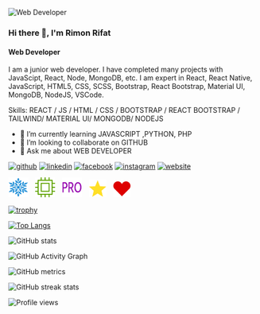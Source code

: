 ![Web Developer](https://media-exp1.licdn.com/dms/image/C5616AQHm1dGoRVKpgA/profile-displaybackgroundimage-shrink_200_800/0/1639112191196?e=1644451200&v=beta&t=QgGGZ997XjQZNbVQy1L89cGVUIHEd7VvBCXZ0LGEObU)
### Hi there 👋, I'm Rimon Rifat
#### Web Developer


I am a junior web developer. I have completed many projects with JavaScipt, React, Node, MongoDB, etc. I am expert in React, React Native, JavaScript, HTML5, CSS, SCSS, Bootstrap, React Bootstrap, Material UI, MongoDB, NodeJS, VSCode.

Skills:  REACT / JS / HTML / CSS / BOOTSTRAP / REACT BOOTSTRAP / TAILWIND/ MATERIAL UI/ MONGODB/ NODEJS

- 🌱 I’m currently learning JAVASCRIPT ,PYTHON, PHP 
- 👯 I’m looking to collaborate on GITHUB 
- 💬 Ask me about WEB DEVELOPER 


[<img src='https://cdn.jsdelivr.net/npm/simple-icons@3.0.1/icons/github.svg' alt='github' height='40'>](https://github.com/remonrifat)  [<img src='https://cdn.jsdelivr.net/npm/simple-icons@3.0.1/icons/linkedin.svg' alt='linkedin' height='40'>](https://www.linkedin.com/in/rimon-rifat-0495b61b1/)  [<img src='https://cdn.jsdelivr.net/npm/simple-icons@3.0.1/icons/facebook.svg' alt='facebook' height='40'>](https://www.facebook.com/siamahmed.rimon.7)  [<img src='https://cdn.jsdelivr.net/npm/simple-icons@3.0.1/icons/instagram.svg' alt='instagram' height='40'>](https://www.instagram.com/rimon_sadir/)  [<img src='https://cdn.jsdelivr.net/npm/simple-icons@3.0.1/icons/icloud.svg' alt='website' height='40'>](https://adoring-panini-5cf536.netlify.app/)  

<a href='https://archiveprogram.github.com/'><img src='https://raw.githubusercontent.com/acervenky/animated-github-badges/master/assets/acbadge.gif' width='40' height='40'></a> <a href='https://docs.github.com/en/developers'><img src='https://raw.githubusercontent.com/acervenky/animated-github-badges/master/assets/devbadge.gif' width='40' height='40'></a> <a href='https://github.com/pricing'><img src='https://raw.githubusercontent.com/acervenky/animated-github-badges/master/assets/pro.gif' width='40' height='40'></a> <a href='https://stars.github.com/'><img src='https://raw.githubusercontent.com/acervenky/animated-github-badges/master/assets/starbadge.gif' width='35' height='35'></a> <a href='https://docs.github.com/en/github/supporting-the-open-source-community-with-github-sponsors'><img src='https://raw.githubusercontent.com/acervenky/animated-github-badges/master/assets/sponsorbadge.gif' width='35' height='35'></a> 

[![trophy](https://github-profile-trophy.vercel.app/?username=remonrifat)](https://github.com/ryo-ma/github-profile-trophy)

[![Top Langs](https://github-readme-stats.vercel.app/api/top-langs/?username=remonrifat)](https://github.com/anuraghazra/github-readme-stats)

![GitHub stats](https://github-readme-stats.vercel.app/api?username=remonrifat&show_icons=true)  

![GitHub Activity Graph](https://activity-graph.herokuapp.com/graph?username=remonrifat)  

![GitHub metrics](https://metrics.lecoq.io/remonrifat)  

![GitHub streak stats](https://github-readme-streak-stats.herokuapp.com/?user=remonrifat)  

![Profile views](https://gpvc.arturio.dev/remonrifat)  

